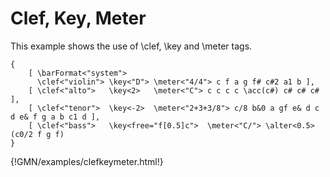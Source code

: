 

# Clef, Key, Meter 

This example shows the use of \clef, \key and \meter tags.

~~~~~~
{
	[ \barFormat<"system"> 
	  \clef<"violin"> \key<"D"> \meter<"4/4"> c f a g f# c#2 a1 b ],
	[ \clef<"alto">   \key<2>   \meter<"C"> c c c c \acc(c#) c# c# c# ],
	[ \clef<"tenor">  \key<-2>  \meter<"2+3+3/8"> c/8 b&0 a gf e& d c d e& f g a b c1 d ],
	[ \clef<"bass">   \key<free="f[0.5]c">  \meter<"C/"> \alter<0.5>(c0/2 f g f)
}
~~~~~~
{!GMN/examples/clefkeymeter.html!}
